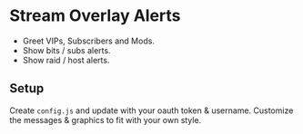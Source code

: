 # Stream Overlay Alerts

* Greet VIPs, Subscribers and Mods.
* Show bits / subs alerts.
* Show raid / host alerts.

## Setup

Create `config.js` and update with your oauth token & username.
Customize the messages & graphics to fit with your own style.
